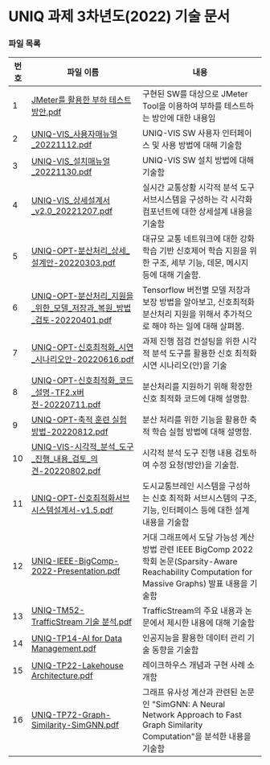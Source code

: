 # UNIQ 과제 3차년도(2022) 기술 문서

### 파일 목록

| 번호 | 파일 이름                                                                              | 내용                                                                                                    |
| ---- | -------------------------------------------------------------------------------------- | ------------------------------------------------------------------------------------------------------- |
| 1    | [JMeter를 활용한 부하 테스트 방안.pdf](./JMeter를%20활용한%20부하%20테스트%20방안.pdf) | 구현된 SW를 대상으로 JMeter Tool을 이용하여 부하를 테스트하는 방안에 대한 내용임                        |
| 2    | [UNIQ-VIS_사용자매뉴얼\_20221112.pdf](UNIQ-VIS_사용자매뉴얼_20221112.pdf)             | UNIQ-VIS SW 사용자 인터페이스 및 사용 방법에 대해 기술함                                                |
| 3    | [UNIQ-VIS_설치매뉴얼\_20221130.pdf](UNIQ-VIS_설치매뉴얼_20221130.pdf)                 | UNIQ-VIS SW 설치 방법에 대해 기술함                                                                     |
| 4    | [UNIQ-VIS_상세설계서\_v2.0_20221207.pdf](UNIQ-VIS-상세설계서_v2.0_20221207.pdf)        | 실시간 교통상황 시각적 분석 도구 서브시스템을 구성하는 각 시각화 컴포넌트에 대한 상세설계 내용을 기술함 |
| 5    | [UNIQ-OPT-분산처리_상세_설계안-20220303.pdf](./UNIQ-OPT-분산처리_상세_설계안-20220303.pdf)        | 대규모 교통 네트워크에 대한 강화학습 기반 신호제어 학습 지원을 위한 구조, 세부 기능, 데몬, 메시지 등에 대해 기술함. |
| 6    | [UNIQ-OPT-분산처리_지원을_위한_모델_저장과_복원_방법_검토-20220401.pdf](./UNIQ-OPT-분산처리_지원을_위한_모델_저장과_복원_방법_검토-20220401.pdf)        | Tensorflow 버전별 모델 저장과 보장 방법을 알아보고, 신호최적화 분산처리 지원을 위해서 추가적으로 해야 하는 일에 대해 살펴봄. |
| 7    | [UNIQ-OPT-신호최적화_시연_시나리오안-20220616.pdf](./UNIQ-OPT-신호최적화_시연_시나리오안-20220616.pdf)        | 과제 진행 점검 컨설팅을 위한 시각적 분석 도구를 활용한 신호 최적화 시연 시나리오(안)을 기술|
| 8    | [UNIQ-OPT-신호최적화_코드_설명-TF2.x버전-20220711.pdf](./UNIQ-OPT-신호최적화_코드_설명-TF2.x버전-20220711.pdf)        | 분산처리를 지원하기 위해 확장한 신호 최적화 코드에 대해 설명함. |
| 9    | [UNIQ-OPT-축적 훈련 실험 방법-20220812.pdf](./UNIQ-OPT-축적%20훈련%20실험%20방법-20220812.pdf)        | 분산 처리를 위한 기능을 활용한 축적 학습 실험 방법에 대해 설명함. |
| 10   | [UNIQ-VIS-시각적_분석_도구_진행_내용_검토_의견-20220802.pdf](./UNIQ-VIS-시각적_분석_도구_진행_내용_검토_의견-20220802.pdf)        | 시각적 분석 도구 진행 내용 검토하여 수정 요청(방안)을 기술함. |
| 11   | [UNIQ-OPT-신호최적화서브시스템설계서-v1.5.pdf](./UNIQ-OPT-신호최적화서브시스템설계서-v1.5.pdf)        | 도시교통브레인 시스템을 구성하는 신호 최적화 서브시스템의 구조, 기능, 인터페이스 등에 대한 설계 내용을 기술함 |
| 12 | [UNIQ-IEEE-BigComp-2022-Presentation.pdf](./UNIQ-IEEE-BigComp-2022-Presentation.pdf) | 거대 그래프에서 도달 가능성 계산 방법 관련 IEEE BigComp 2022 학회 논문(Sparsity-Aware Reachability Computation for Massive Graphs) 발표 내용을 기술함 |
| 13 | [UNIQ-TM52-TrafficStream 기술 분석.pdf](./UNIQ-TM52-TrafficStream%20기술%20분석.pdf) | TrafficStream의 주요 내용과 논문에서 제시한 내용에 대해 기술함 |
| 14 | [UNIQ-TP14-AI for Data Management.pdf](./UNIQ-TP14-AI%20for%20Data%20Management.pdf) | 인공지능을 활용한 데이터 관리 기술 동향을 기술함 |
| 15 | [UNIQ-TP22-Lakehouse Architecture.pdf](./UNIQ-TP22-Lakehouse%20Architecture.pdf) | 레이크하우스 개념과 구현 사례 소개함 |
| 16 | [UNIQ-TP72-Graph-Similarity-SimGNN.pdf](./UNIQ-TP72-Graph-Similarity-SimGNN.pdf) | 그래프 유사성 계산과 관련된 논문인 "SimGNN: A Neural Network Approach to Fast Graph Similarity Computation"을 분석한 내용을 기술함 |

